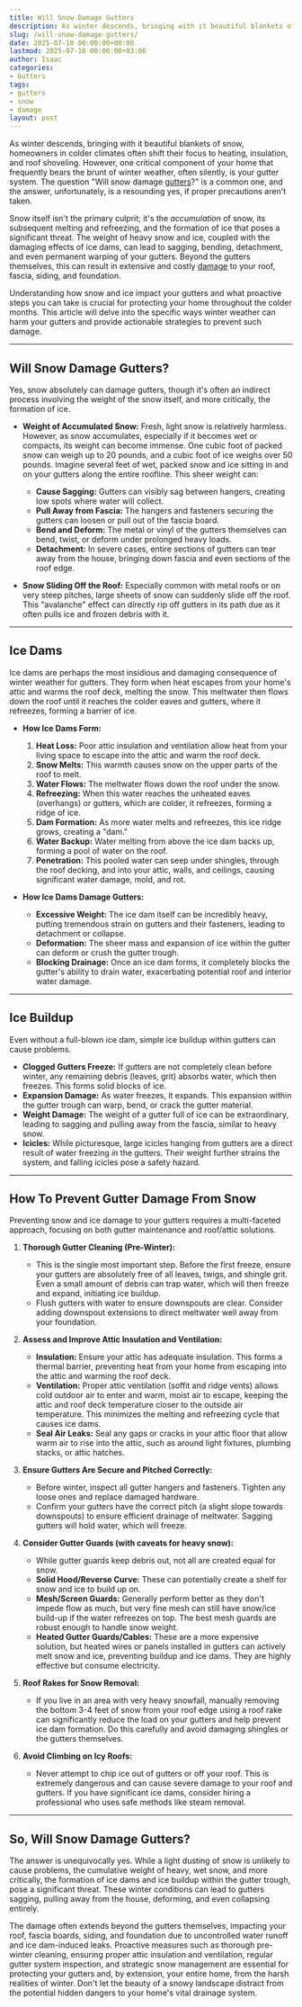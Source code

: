 ```yaml
---
title: Will Snow Damage Gutters
description: As winter descends, bringing with it beautiful blankets of snow, homeowners in colder climates often shift their focus to heating, insulation, and roof...
slug: /will-snow-damage-gutters/
date: 2025-07-10 00:00:00+00:00
lastmod: 2025-07-10 00:00:00+03:00
author: Isaac
categories:
- Gutters
tags:
- gutters
- snow
- damage
layout: post
---
```

As winter descends, bringing with it beautiful blankets of snow, homeowners in colder climates often shift their focus to heating, insulation, and roof shoveling. However, one critical component of your home that frequently bears the brunt of winter weather, often silently, is your gutter system. The question "Will snow damage [gutters](https://pestpolicy.com/5-signs-you-need-new-gutters/)?" is a common one, and the answer, unfortunately, is a resounding yes, if proper precautions aren't taken.

Snow itself isn't the primary culprit; it's the *accumulation* of snow, its subsequent melting and refreezing, and the formation of ice that poses a significant threat. The weight of heavy snow and ice, coupled with the damaging effects of ice dams, can lead to sagging, bending, detachment, and even permanent warping of your gutters. Beyond the gutters themselves, this can result in extensive and costly [damage](https://pestpolicy.com/dealing-with-storm-damage-to-trees/) to your roof, fascia, siding, and foundation.

Understanding how snow and ice impact your gutters and what proactive steps you can take is crucial for protecting your home throughout the colder months. This article will delve into the specific ways winter weather can harm your gutters and provide actionable strategies to prevent such damage.

---

## Will Snow Damage Gutters?

Yes, snow absolutely can damage gutters, though it's often an indirect process involving the weight of the snow itself, and more critically, the formation of ice.

* **Weight of Accumulated Snow:** Fresh, light snow is relatively harmless. However, as snow accumulates, especially if it becomes wet or compacts, its weight can become immense. One cubic foot of packed snow can weigh up to 20 pounds, and a cubic foot of ice weighs over 50 pounds. Imagine several feet of wet, packed snow and ice sitting in and on your gutters along the entire roofline. This sheer weight can:
    * **Cause Sagging:** Gutters can visibly sag between hangers, creating low spots where water will collect.
    * **Pull Away from Fascia:** The hangers and fasteners securing the gutters can loosen or pull out of the fascia board.
    * **Bend and Deform:** The metal or vinyl of the gutters themselves can bend, twist, or deform under prolonged heavy loads.
    * **Detachment:** In severe cases, entire sections of gutters can tear away from the house, bringing down fascia and even sections of the roof edge.

* **Snow Sliding Off the Roof:** Especially common with metal roofs or on very steep pitches, large sheets of snow can suddenly slide off the roof. This "avalanche" effect can directly rip off gutters in its path due as it often pulls ice and frozen debris with it.

---

## Ice Dams

Ice dams are perhaps the most insidious and damaging consequence of winter weather for gutters. They form when heat escapes from your home's attic and warms the roof deck, melting the snow. This meltwater then flows down the roof until it reaches the colder eaves and gutters, where it refreezes, forming a barrier of ice.

* **How Ice Dams Form:**
    1.  **Heat Loss:** Poor attic insulation and ventilation allow heat from your living space to escape into the attic and warm the roof deck.
    2.  **Snow Melts:** This warmth causes snow on the upper parts of the roof to melt.
    3.  **Water Flows:** The meltwater flows down the roof under the snow.
    4.  **Refreezing:** When this water reaches the unheated eaves (overhangs) or gutters, which are colder, it refreezes, forming a ridge of ice.
    5.  **Dam Formation:** As more water melts and refreezes, this ice ridge grows, creating a "dam."
    6.  **Water Backup:** Water melting from above the ice dam backs up, forming a pool of water on the roof.
    7.  **Penetration:** This pooled water can seep under shingles, through the roof decking, and into your attic, walls, and ceilings, causing significant water damage, mold, and rot.

* **How Ice Dams Damage Gutters:**
    * **Excessive Weight:** The ice dam itself can be incredibly heavy, putting tremendous strain on gutters and their fasteners, leading to detachment or collapse.
    * **Deformation:** The sheer mass and expansion of ice within the gutter can deform or crush the gutter trough.
    * **Blocking Drainage:** Once an ice dam forms, it completely blocks the gutter's ability to drain water, exacerbating potential roof and interior water damage.

---

## Ice Buildup

Even without a full-blown ice dam, simple ice buildup within gutters can cause problems.

* **Clogged Gutters Freeze:** If gutters are not completely clean before winter, any remaining debris (leaves, grit) absorbs water, which then freezes. This forms solid blocks of ice.
* **Expansion Damage:** As water freezes, it expands. This expansion within the gutter trough can warp, bend, or crack the gutter material.
* **Weight Damage:** The weight of a gutter full of ice can be extraordinary, leading to sagging and pulling away from the fascia, similar to heavy snow.
* **Icicles:** While picturesque, large icicles hanging from gutters are a direct result of water freezing *in* the gutters. Their weight further strains the system, and falling icicles pose a safety hazard.

---

## How To Prevent Gutter Damage From Snow

Preventing snow and ice damage to your gutters requires a multi-faceted approach, focusing on both gutter maintenance and roof/attic solutions.

1.  **Thorough Gutter Cleaning (Pre-Winter):**
    * This is the single most important step. Before the first freeze, ensure your gutters are absolutely free of all leaves, twigs, and shingle grit. Even a small amount of debris can trap water, which will then freeze and expand, initiating ice buildup.
    * Flush gutters with water to ensure downspouts are clear. Consider adding downspout extensions to direct meltwater well away from your foundation.

2.  **Assess and Improve Attic Insulation and Ventilation:**
    * **Insulation:** Ensure your attic has adequate insulation. This forms a thermal barrier, preventing heat from your home from escaping into the attic and warming the roof deck.
    * **Ventilation:** Proper attic ventilation (soffit and ridge vents) allows cold outdoor air to enter and warm, moist air to escape, keeping the attic and roof deck temperature closer to the outside air temperature. This minimizes the melting and refreezing cycle that causes ice dams.
    * **Seal Air Leaks:** Seal any gaps or cracks in your attic floor that allow warm air to rise into the attic, such as around light fixtures, plumbing stacks, or attic hatches.

3.  **Ensure Gutters Are Secure and Pitched Correctly:**
    * Before winter, inspect all gutter hangers and fasteners. Tighten any loose ones and replace damaged hardware.
    * Confirm your gutters have the correct pitch (a slight slope towards downspouts) to ensure efficient drainage of meltwater. Sagging gutters will hold water, which will freeze.

4.  **Consider Gutter Guards (with caveats for heavy snow):**
    * While gutter guards keep debris out, not all are created equal for snow.
    * **Solid Hood/Reverse Curve:** These can potentially create a shelf for snow and ice to build up on.
    * **Mesh/Screen Guards:** Generally perform better as they don't impede flow as much, but very fine mesh can still have snow/ice build-up if the water refreezes on top. The best mesh guards are robust enough to handle snow weight.
    * **Heated Gutter Guards/Cables:** These are a more expensive solution, but heated wires or panels installed in gutters can actively melt snow and ice, preventing buildup and ice dams. They are highly effective but consume electricity.

5.  **Roof Rakes for Snow Removal:**
    * If you live in an area with very heavy snowfall, manually removing the bottom 3-4 feet of snow from your roof edge using a roof rake can significantly reduce the load on your gutters and help prevent ice dam formation. Do this carefully and avoid damaging shingles or the gutters themselves.

6.  **Avoid Climbing on Icy Roofs:**
    * Never attempt to chip ice out of gutters or off your roof. This is extremely dangerous and can cause severe damage to your roof and gutters. If you have significant ice dams, consider hiring a professional who uses safe methods like steam removal.

---

## So, Will Snow Damage Gutters?

The answer is unequivocally yes. While a light dusting of snow is unlikely to cause problems, the cumulative weight of heavy, wet snow, and more critically, the formation of ice dams and ice buildup within the gutter trough, pose a significant threat. These winter conditions can lead to gutters sagging, pulling away from the house, deforming, and even collapsing entirely.

The damage often extends beyond the gutters themselves, impacting your roof, fascia boards, siding, and foundation due to uncontrolled water runoff and ice dam-induced leaks. Proactive measures such as thorough pre-winter cleaning, ensuring proper attic insulation and ventilation, regular gutter system inspection, and strategic snow management are essential for protecting your gutters and, by extension, your entire home, from the harsh realities of winter. Don't let the beauty of a snowy landscape distract from the potential hidden dangers to your home's vital drainage system.